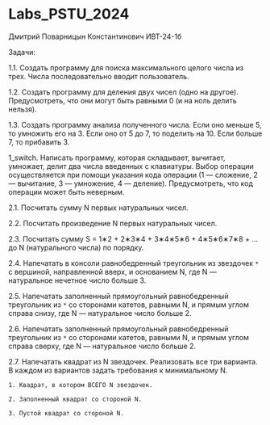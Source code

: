# Labs_PSTU_2024
Дмитрий Поварницын Константинович ИВТ-24-1б

Задачи:

1.1. Cоздать программу для поиска максимального целого числа из трех. Числа последовательно вводит пользователь.

1.2. Cоздать программу для деления двух чисел (одно на другое). Предусмотреть, что они могут быть равными 0 (и на ноль делить нельзя).

1.3. Создать программу анализа полученного числа. Если оно меньше 5, то умножить его на 3. Если оно от 5 до 7, то поделить на 10. Если больше 7, то прибавить 3.

1_switch. Написать программу, которая складывает, вычитает, умножает, делит два числа введенных с клавиатуры. Выбор операции осуществляется при помощи указания кода операции (1 — сложение, 2 — вычитание, 3 — умножение, 4 — деление). Предусмотреть, что код операции может быть неверным.

2.1. Посчитать сумму N первых натуральных чисел.

2.2. Посчитать произведение N первых натуральных чисел.

2.3. Посчитать сумму S = 1∗2 + 2∗3∗4 + 3∗4∗5∗6 + 4∗5∗6∗7∗8 + ... до N (натурального числа) по порядку.

2.4. Напечатать в консоли равнобедренный треугольник из звездочек `*` с вершиной, направленной вверх, и основанием N, где N — натуральное нечетное число больше 3.

2.5. Напечатать заполненный прямоугольный равнобедренный треугольник из `*` со сторонами катетов, равными N, и прямым углом справа снизу, где N — натуральное число больше 2.

2.6. Напечатать заполненный прямоугольный равнобедренный треугольник из `*` со сторонами катетов, равными N, и прямым углом справа сверху, где N — натуральное число больше 2.

2.7. Напечатать квадрат из N звездочек. Реализовать все три варианта. В каждом из вариантов задать требования к минимальному N.

	1. Квадрат, в котором ВСЕГО N звездочек.
 
	2. Заполненный квадрат со стороной N.
 
	3. Пустой квадрат со стороной N.
	
	